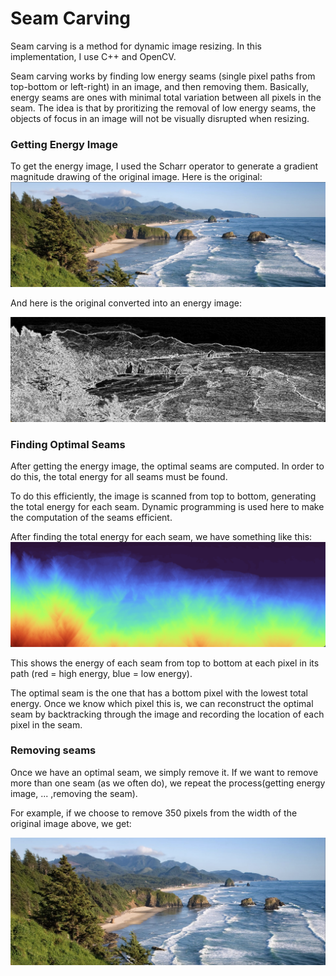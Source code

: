 # Seam Carving

Seam carving is a method for dynamic image resizing. In this implementation, I use C++ and OpenCV.

Seam carving works by finding low energy seams (single pixel paths from top-bottom or left-right) in an image, and then removing them. Basically, energy seams are ones with minimal total variation between all pixels in the seam. The idea is that by proritizing the removal of low energy seams, the objects of focus in an image will not be visually disrupted when resizing.

### Getting Energy Image

To get the energy image, I used the Scharr operator to generate a gradient magnitude drawing of the original image. Here is the original:
![Original](https://github.com/lucasleschynski/seam-carving/blob/main/images/readme/original.png?raw=true)

And here is the original converted into an energy image:

![Energy](https://github.com/lucasleschynski/seam-carving/blob/main/images/readme/energy.png?raw=true)

### Finding Optimal Seams

After getting the energy image, the optimal seams are computed. In order to do this, the total energy for all seams must be found.

To do this efficiently, the image is scanned from top to bottom, generating the total energy for each seam. Dynamic programming is used here to make the computation of the seams efficient.

After finding the total energy for each seam, we have something like this:
![Color](https://github.com/lucasleschynski/seam-carving/blob/main/images/readme/color.png?raw=true)

This shows the energy of each seam from top to bottom at each pixel in its path (red = high energy, blue = low energy).

The optimal seam is the one that has a bottom pixel with the lowest total energy. Once we know which pixel this is, we can reconstruct the optimal seam by backtracking through the image and recording the location of each pixel in the seam.

### Removing seams

Once we have an optimal seam, we simply remove it. If we want to remove more than one seam (as we often do), we repeat the process(getting energy image, ... ,removing the seam).

For example, if we choose to remove 350 pixels from the width of the original image above, we get:

<!-- ![Color](https://github.com/lucasleschynski/seam-carving/blob/main/images/readme/resized.png?raw=true) -->
<img src="https://github.com/lucasleschynski/seam-carving/blob/main/images/readme/resized.png?raw=true" width="900" />
